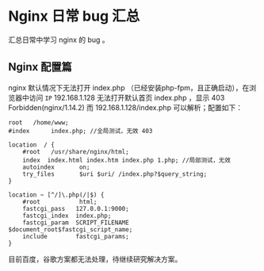# Nginx 日常 bug 汇总 #
汇总日常中学习 nginx 的 bug 。

## Nginx 配置篇 ##
nginx 默认情况下无法打开 index.php （已经安装php-fpm，且正确启动），在浏览器中访问 `IP` 192.168.1.128 无法打开默认首页 index.php ，显示 403 Forbidden(nginx/1.14.2) 而 192.168.1.128/index.php 可以解析；配置如下：

	root   /home/www;
    #index      index.php; //全局测试，无效 403 

    location  / {
        #root   /usr/share/nginx/html;
        index  index.html index.htm index.php 1.php; //局部测试，无效
        autoindex       on;
        try_files       $uri $uri/ /index.php?$query_string;
    }

	location ~ [^/]\.php(/|$) {
        #root           html;
        fastcgi_pass   127.0.0.1:9000;
        fastcgi_index  index.php;
        fastcgi_param  SCRIPT_FILENAME  $document_root$fastcgi_script_name;
        include        fastcgi_params;
    }

目前百度，谷歌方案都无法处理，待继续研究解决方案。